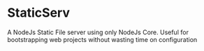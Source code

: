 # StaticServ
A NodeJs Static File server using only NodeJs Core. Useful for bootstrapping web projects without wasting time on configuration
